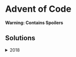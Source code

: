 Advent of Code
==============

**Warning: Contains Spoilers**

Solutions
---------
<details><summary>2018</summary>

*   **Day 1** - Chronal Calibration :           *([code][18d1c])* *([tests][18d1t])*
*   **Day 2** - Inventory Management System :   *([code][18d2c])* *([tests][18d2t])*
*   **Day 3** - No Matter How You Slice It :    *([code][18d3c])* *([tests][18d3t])*
*   **Day 4** - Repose Record :                 *([code][18d4c])* *([tests][18d4t])*
*   **Day 5** - Alchemical Reduction :          *([code][18d5c])* *([tests][18d5t])*
*   **Day 6** - Chronal Coordinates :           *([code][18d6c])* *([tests][18d6t])*
*   **Day 7** - The Sum of Its Parts :          *([code][18d7c])* *([tests][18d7t])*
*   **Day 8** - Memory Maneuver :               *([code][18d8c])* *([tests][18d8t])*
*   **Day 9** - Marble Mania :                  *([code][18d9c])* *([tests][18d9t])*
*   **Day 10** - The Stars Align :              *([code][18d10c])* *([tests][18d10t])*
*   **Day 11** - Chronal Charge :               *([code][18d11c])* *([tests][18d11t])*
*   **Day 12** - Subterranean Sustainability :  *([code][18d12c])* *([tests][18d12t])*
*   **Day 13** - Mine Cart Madness :            *([code][18d13c])* *([tests][18d13t])*
*   **Day 14** - Chocolate Charts :             *([code][18d14c])* *([tests][18d14t])*
*   **Day 15** - Beverage Bandits :             *([code][18d15c])* *([tests][18d15t])*
*   **Day 16** - Chronal Classification :       *([code][18d16c])* *([tests][18d16t])*
*   **Day 17** - Reservoir Research :           *([code][18d17c])* *([tests][18d17t])*
*   **Day 18** - Settlers of The North Pole :   *([code][18d18c])* *([tests][18d18t])*
*   **Day 19** - Go With The Flow :             *([code][18d19c])* *([tests][18d19t])*
*   **Day 20** - A Regular Map :                *([code][18d20c])* *([tests][18d20t])*
*   **Day 21** - Chronal Conversion :           *([code][18d21c])* *([tests][18d21t])*
*   **Day 22** - Mode Maze :                    *([code][18d22c])* *([tests][18d22t])*
*   **Day 23** - Experimental Emergency Teleportation : *([code][18d23c])* *([tests][18d23t])*
*   **Day 24** - Immune System Simulator 20XX : *([code][18d24c])* *([tests][18d24t])*

[18d1c]: src/main/java/com/laranyman/aoc/eighteen/dayone/DayOne.java
[18d2c]: src/main/java/com/laranyman/aoc/eighteen/daytwo/DayTwo.java
[18d3c]: src/main/java/com/laranyman/aoc/eighteen/daythree/DayThree.java
[18d4c]: src/main/java/com/laranyman/aoc/eighteen/dayfour/DayFour.java
[18d5c]: src/main/java/com/laranyman/aoc/eighteen/dayfive/DayFive.java
[18d6c]: src/main/java/com/laranyman/aoc/eighteen/daysix/DaySix.java
[18d7c]: src/main/java/com/laranyman/aoc/eighteen/dayseven/DaySeven.java
[18d8c]: src/main/java/com/laranyman/aoc/eighteen/dayeight/DayEight.java
[18d9c]: src/main/java/com/laranyman/aoc/eighteen/daynine/DayNine.java
[18d10c]: src/main/java/com/laranyman/aoc/eighteen/dayten/DayTen.java
[18d11c]: src/main/java/com/laranyman/aoc/eighteen/dayeleven/DayEleven.java
[18d12c]: src/main/java/com/laranyman/aoc/eighteen/daytwelve/DayTwelve.java
[18d13c]: src/main/java/com/laranyman/aoc/eighteen/daythirteen/DayThirteen.java
[18d14c]: src/main/java/com/laranyman/aoc/eighteen/dayfourteen/DayFourteen.java
[18d15c]: src/main/java/com/laranyman/aoc/eighteen/dayfifteen/DayFifteen.java
[18d16c]: src/main/java/com/laranyman/aoc/eighteen/daysixteen/DaySixteen.java
[18d17c]: src/main/java/com/laranyman/aoc/eighteen/dayseventeen/DaySeventeen.java
[18d18c]: src/main/java/com/laranyman/aoc/eighteen/dayeighteen/DayEighteen.java
[18d19c]: src/main/java/com/laranyman/aoc/eighteen/daynineteen/DayNineteen.java
[18d20c]: src/main/java/com/laranyman/aoc/eighteen/daytwenty/DayTwenty.java
[18d21c]: src/main/java/com/laranyman/aoc/eighteen/daytwentyone/DayTwentyOne.java
[18d22c]: src/main/java/com/laranyman/aoc/eighteen/daytwentytwo/DayTwentyTwo.java
[18d23c]: src/main/java/com/laranyman/aoc/eighteen/daytwentythree/DayTwentyThree.java
[18d24c]: src/main/java/com/laranyman/aoc/eighteen/daytwentyfour/DayTwentyFour.java

[18d1t]: src/test/java/com/laranyman/aoc/eighteen/dayone/DayOneTest.java
[18d2t]: src/test/java/com/laranyman/aoc/eighteen/daytwo/DayTwoTest.java
[18d3t]: src/test/java/com/laranyman/aoc/eighteen/daythree/DayThreeTest.java
[18d4t]: src/test/java/com/laranyman/aoc/eighteen/dayfour/DayFourTest.java
[18d5t]: src/test/java/com/laranyman/aoc/eighteen/dayfive/DayFiveTest.java
[18d6t]: src/test/java/com/laranyman/aoc/eighteen/daysix/DaySixTest.java
[18d7t]: src/test/java/com/laranyman/aoc/eighteen/dayseven/DaySevenTest.java
[18d8t]: src/test/java/com/laranyman/aoc/eighteen/dayeight/DayEightTest.java
[18d9t]: src/test/java/com/laranyman/aoc/eighteen/daynine/DayNineTest.java
[18d10t]: src/test/java/com/laranyman/aoc/eighteen/dayten/DayTenTest.java
[18d11t]: src/test/java/com/laranyman/aoc/eighteen/dayeleven/DayElevenTest.java
[18d12t]: src/test/java/com/laranyman/aoc/eighteen/daytwelve/DayTwelveTest.java
[18d13t]: src/test/java/com/laranyman/aoc/eighteen/daythirteen/DayThirteenTest.java
[18d14t]: src/test/java/com/laranyman/aoc/eighteen/dayfourteen/DayFourteenTest.java
[18d15t]: src/test/java/com/laranyman/aoc/eighteen/dayfifteen/DayFifteenTest.java
[18d16t]: src/test/java/com/laranyman/aoc/eighteen/daysixteen/DaySixteenTest.java
[18d17t]: src/test/java/com/laranyman/aoc/eighteen/dayseventeen/DaySeventeenTest.java
[18d18t]: src/test/java/com/laranyman/aoc/eighteen/dayeighteen/DayEighteenTest.java
[18d19t]: src/test/java/com/laranyman/aoc/eighteen/daynineteen/DayNineteenTest.java
[18d20t]: src/test/java/com/laranyman/aoc/eighteen/daytwenty/DayTwentyTest.java
[18d21t]: src/test/java/com/laranyman/aoc/eighteen/daytwentyone/DayTwentyOneTest.java
[18d22t]: src/test/java/com/laranyman/aoc/eighteen/daytwentytwo/DayTwentyTwoTest.java
[18d23t]: src/test/java/com/laranyman/aoc/eighteen/daytwentythree/DayTwentyThreeTest.java
[18d24t]: src/test/java/com/laranyman/aoc/eighteen/daytwentyfour/DayTwentyFourTest.java

</details>
